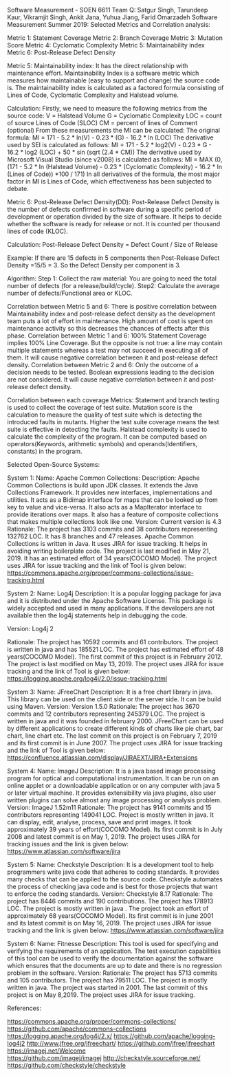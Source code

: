 
Software Measurement - SOEN 6611 Team Q: Satgur Singh, Tarundeep Kaur, Vikramjit Singh, Ankit Jana, Yuhua Jiang, Farid Omarzadeh
Software Measurement Summer 2019:
 Selected Metrics and Correlation analysis:


Metric 1: Statement Coverage
Metric 2: Branch Coverage
Metric 3: Mutation Score
Metric 4: Cyclomatic Complexity
Metric 5: Maintainability index 
Metric 6: Post-Release Defect Density

Metric 5: Maintainability index:
It has the direct relationship with  maintenance effort. 
Maintainability Index is a software metric which measures how maintainable (easy to support and change) the source code is. The maintainability index is calculated as a factored formula consisting of Lines of Code, Cyclomatic Complexity and Halstead volume. 

Calculation:
Firstly, we need to measure the following metrics from the source code:
V = Halstead Volume
G = Cyclomatic Complexity
LOC = count of source Lines of Code (SLOC)
CM = percent of lines of Comment (optional)
From these measurements the MI can be calculated:
The original formula:
MI = 171 - 5.2 * ln(V) - 0.23 * (G) - 16.2 * ln (LOC)
The derivative used by SEI is calculated as follows:
MI = 171 - 5.2 * log2(V) - 0.23 * G - 16.2 * log2 (LOC) + 50 * sin (sqrt (2.4 * CM))
The derivative used by Microsoft Visual Studio (since v2008) is calculated as follows:
MI = MAX (0, (171 - 5.2 * ln (Halstead Volume) - 0.23 * (Cyclomatic Complexity) - 16.2 * ln (Lines of Code)) *100 / 171)
In all derivatives of the formula, the most major factor in MI is Lines of Code, which effectiveness has been subjected to debate. 

Metric 6: Post-Release Defect Density(DD):
Post-Release Defect Density is the number of defects confirmed in software during a specific period of development or operation divided by the size of software. It helps to decide whether the software is ready for release or not. It is counted per thousand lines of code (KLOC).

Calculation: 
Post-Release Defect Density = Defect Count / Size of Release

Example: If there are 15 defects in 5 components then Post-Release Defect Density =15/5 = 3.
So the Defect Density per component is 3.

Algorithm: 
Step 1: Collect the raw material: You are going to need the total number of defects (for a release/build/cycle).
Step2: Calculate the average number of defects/Functional area or KLOC.

Correlation between Metric 5 and 6:
There is positive correlation between Maintainability index and post-release defect density as the development team puts a lot of effort in maintenance. High amount of cost is spent on maintenance activity so this decreases the chances of effects after this phase. 
Correlation between Metric 1 and 6:
100% Statement Coverage implies 100% Line Coverage. But the opposite is not true: a line may contain multiple statements whereas a test may not succeed in executing all of them. It will cause negative correlation between it and post-release defect density.
Correlation between Metric 2 and 6:
Only the outcome of a decision needs to be tested. Boolean expressions leading to the decision are not considered. It will cause negative correlation between it and post-release defect density.

Correlation between each coverage Metrics:
Statement and branch testing is used to collect the coverage of test suite.
Mutation score is the calculation to measure the quality of test suite which is detecting the introduced faults in mutants. Higher the test suite coverage means the test suite is effective in detecting the faults.
Halstead complexity is used to calculate the complexity of the program. It can be computed based on operators(Keywords, arithmetic symbols) and operands(Identifiers, constants) in the program.


Selected Open-Source Systems:

System 1:
Name: Apache Common Collections:
Description:  Apache Common Collections is build upon JDK   classes.
It extends the Java Collections Framework. It provides new interfaces, implementations and utilities. It acts as a Bidimap  interface for maps that can be looked up from key to value and vice-versa. It also acts as a MapIterator interface to provide iterations over maps. It also has a feature of composite collections that makes multiple collections look like one.
Version: Current version is 4.3
Rationale: 
The project has 3103 commits and 38 contributors representing 132762 LOC. It has 8 branches and 47 releases.
Apache Common Collections is written in Java.
It uses JIRA for issue tracking.
It helps in avoiding writing boilerplate code.
The project is last modified in May 21, 2019.
It has an estimated effort of 34 years(COCOMO Model).
The project uses JIRA for issue tracking and the link of Tool is given below:
https://commons.apache.org/proper/commons-collections/issue-tracking.html

System 2: 
Name: Log4j
Description:  It is a popular logging package for java and it is distributed under the Apache Software License. This package is widely accepted and used in many applications. If the developers are not available then the log4j statements help in debugging the code.

Version: Log4j 2

Rationale: 
The project has 10592 commits and 61 contributors. 
The project is written in java and has 185521 LOC.
The project has estimated effort of 48 years(COCOMO Model).
The first commit of this project is in February 2012.
The project is last modified on May 13, 2019.
The project uses JIRA for issue tracking and the link of Tool is given below:
https://logging.apache.org/log4j/2.0/issue-tracking.html

System 3:
Name: JFreeChart
Description: It is a free chart library in java. This library can be used on the client side or the server side. It can be build using Maven. 
Version: Version 1.5.0
Rationale:
 The project has 3670 commits and 12 contributors representing 245379 LOC.
The project is written in java and it was founded in february 2000.
JFreeChart can be used by different applications to create different kinds of charts like pie chart, bar chart, line chart etc.
The last commit on this project is on February 7, 2019 and its first commit is in June 2007.
The project uses JIRA for issue tracking and the link of Tool is given below:
https://confluence.atlassian.com/display/JIRAEXT/JIRA+Extensions

System 4:
Name: ImageJ
Description: It is a java based image processing program for optical and computational instrumentation. It can be run on an online applet or a downloadable application or on any computer with java 5 or later virtual machine. It provides extensibility via java plugins, also user written plugins can solve almost any image processing or analysis problem. 
Version: ImageJ 1.52m11
Rationale:
The project has 9141 commits and 15 contributors representing 149041 LOC.
Project is mostly written in java.
It can display, edit, analyse, process, save and print images.
It took approximately 39 years of effort(COCOMO Model).
Its first commit is in July 2008 and latest commit is on May 1, 2019.
The project uses JIRA for tracking issues and the link is given below:
https://www.atlassian.com/software/jira

System 5:
Name: Checkstyle
Description: It is a development tool to help programmers write java code that adheres to coding standards. It provides many checks that can be applied to the source code. Checkstyle automates the process of checking java code and is best for those projects that want to enforce the coding standards.
Version: Checkstyle 8.17
Rationale:
The project has 8446 commits and 190 contributions.
The project has 178913 LOC.
The project is mostly written in java .
The project took an effort of approximately 68 years(COCOMO Model).
Its first commit is in june 2001 and its latest commit is on May 16, 2019.
The project uses JIRA for issue tracking and the link is given below:
https://www.atlassian.com/software/jira

System 6:
Name: Fitnesse
Description: This tool is used for specifying and verifying the requirements of an application. The test execution capabilities of this tool can be used to verify the documentation against the software which ensures that the documents are up to date and there is no regression problem in the software.
Version:
Rationale: 
The project has 5713 commits and 105 contributors.
The project has 79511 LOC.
The project is mostly written in java.
The project was started in 2001.
The last commit of this project is on May 8,2019.
The project uses JIRA for issue tracking. 

References:

https://commons.apache.org/proper/commons-collections/
https://github.com/apache/commons-collections
https://logging.apache.org/log4j/2.x/
https://github.com/apache/logging-log4j2
http://www.jfree.org/jfreechart/
https://github.com/jfree/jfreechart
https://imagej.net/Welcome			
https://github.com/imagej/imagej 
http://checkstyle.sourceforge.net/
https://github.com/checkstyle/checkstyle
